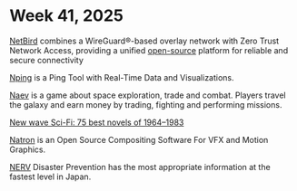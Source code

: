 # Week 41, 2025

[NetBird](https://netbird.io) combines a WireGuard®-based overlay network with Zero Trust Network Access, providing a unified [open-source](https://github.com/netbirdio/netbird) platform for reliable and secure connectivity

[Nping](https://github.com/hanshuaikang/Nping) is a Ping Tool with Real-Time Data and Visualizations.

[Naev](https://naev.org) is a game about space exploration, trade and combat. Players travel the galaxy and earn money by trading, fighting and performing missions.

[New wave Sci-Fi: 75 best novels of 1964–1983](https://www.hilobrow.com/new-wave-sci-fi/)

[Natron](https://natrongithub.github.io) is an Open Source Compositing Software For VFX and Motion Graphics.

[NERV](https://nerv.app/en/) Disaster Prevention has the most appropriate information at the fastest level in Japan.

